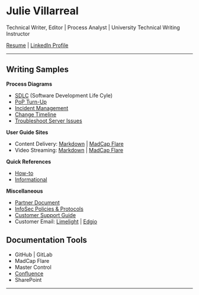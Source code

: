 # Julie Villarreal
Technical Writer, Editor | Process Analyst | University Technical Writing Instructor  

[Resume](/files/Julie_Villarreal_2024.pdf) | [LinkedIn Profile](www.linkedin.com/in/juliev)

---

## Writing Samples

**Process Diagrams**
- [SDLC](/files/SDLC_2024%20copy.pdf) (Software Development Life Cyle)
- [PoP Turn-Up](/files/PoP_TurnUp_Process_v0_18.pdf)
- [Incident Management](/files/2008_09_23_ITIL_IM_PrintVersionJV2.pdf)
- [Change Timeline](/files/Change_Mgmt_21DaySubmit.pdf)
- [Troubleshoot Server Issues](/files/33-300-5081_SOP_Troubleshooting_Server_Issues.pdf)

**User Guide Sites**
- Content Delivery: [Markdown](https://docs.edg.io/delivery) | [MadCap Flare](https://support.limelight.com/public/en/Default.htm)
- Video Streaming: [Markdown](https://docs.edg.io/uplynk/get_started) | [MadCap Flare](https://docs.edgecast.com/video/index.html)

**Quick References**
- [How-to](/files/Slacket_Quick_Reference_v_1_0.pdf)
- [Informational](/files/Welcome_Letter_Apps.pdf)

**Miscellaneous**
- [Partner Document](/files/Customer_Support_Guide_July_2019a.pdfPartnerDocument_English_September_2020.pdf)
- [InfoSec Policies & Protocols](/files/InfoSec_Processes_Protocols_Overview_August2020_Public.pdf)
- [Customer Support Guide](/files/Customer_Support_Guide_July_2019a.pdf)
- Customer Email: [Limelight](/files/CustomerEmail_AddIP.jpg) | [Edgio](/files/email.pdf)

## Documentation Tools
- GitHub | GitLab
- MadCap Flare
- Master Control
- [Confluence](/files/ChangeMgmtConfluence.jpg)
- SharePoint

---
